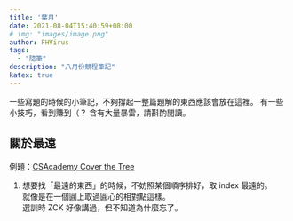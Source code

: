 ```yaml
---
title: '葉月'
date: 2021-08-04T15:40:59+08:00
# img: "images/image.png"
author: FHVirus
tags:
  - "隨筆"
description: "八月份競程筆記"
katex: true
---
```


一些寫題的時候的小筆記，不夠撐起一整篇題解的東西應該會放在這裡。
有一些小技巧，看到賺到（？
含有大量暴雷，請斟酌閱讀。

<!--more-->

## 關於最遠

例題：[CSAcademy Cover the Tree](https://csacademy.com/contest/archive/task/cover-the-tree/)

1. 想要找「最遠的東西」的時候，不妨照某個順序排好，取 index 最遠的。  
就像是在一個圓上取過圓心的相對點這樣。  
選訓時 ZCK 好像講過，但不知道為什麼忘了。

